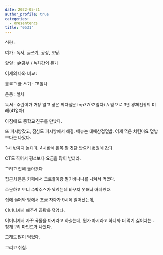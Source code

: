 ```yaml
---
date: 2022-05-31
author_profile: true
categories:
  - onesentence
title: "0531"
---
```


식량 : 

여가 : 독서, 글쓰기, 공상, 코딩.

할일 : git공부 / 녹화강의 듣기

어제의 나와 비교 : 


블로그 글 쓰기 : 78일차

운동 : 일차

독서 : 주린이가 가장 알고 싶은 최다질문 top77(62일차)  // 앞으로 3년 경제전쟁의 미래(41일차)


아침에 또 중학교 친구를 만났다. 

또 피시방갔고, 점심도 피시방에서 해결. 메뉴는 대패삼겹덮밥. 어제 먹은 치킨마요 덮밥보다는 나았다.

3시 반까지 놀다가, 4시반에 왼쪽 팔 진단 받으러 병원에 갔다.

CT도 찍어서 평소보다 요금을 많이 받더라. 

그리고 집에 돌아왔다.

집근처 봄봄 카페에서 크로플이랑 딸기바나나를 시켜서 먹었다.

주문하고 보니 수박주스가 있었는데 바꾸지 못해서 아쉬웠다.

집에 들어와 방에서 조금 자다가 9시에 일어났는데,

어머니께서 해주신 곰탕을 먹었다.

어머니께서 자꾸 국물을 마시라고 하셨는데, 뭔가 마시라고 하니까 더 먹기 싫어지는.. 청개구리 마인드가 나왔다.

그래도 많이 먹었다.

그리고 취침.
